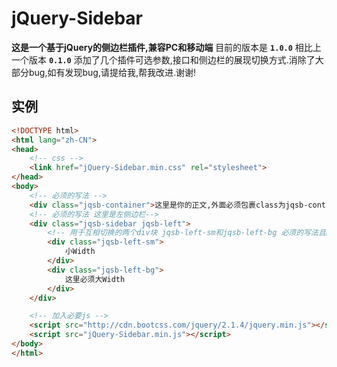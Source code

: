 # jQuery-Sidebar
**这是一个基于jQuery的侧边栏插件,兼容PC和移动端**
目前的版本是 **`1.0.0`** 相比上一个版本 **`0.1.0`** 添加了几个插件可选参数,接口和侧边栏的展现切换方式.消除了大部分bug,如有发现bug,请提给我,帮我改进.谢谢!

## 实例
```html
<!DOCTYPE html>
<html lang="zh-CN">
<head>
    <!-- css -->
    <link href="jQuery-Sidebar.min.css" rel="stylesheet">
</head>
<body>
    <!-- 必须的写法 -->
    <div class="jqsb-container">这里是你的正文,外面必须包裹class为jqsb-container的div</div>
    <!-- 必须的写法 这里是左侧边栏-->
    <div class="jqsb-sidebar jqsb-left">
        <!-- 用于互相切换的两个div块 jqsb-left-sm和jqsb-left-bg 必须的写法且bg的内容宽度必须大于sm -->
        <div class="jqsb-left-sm">
            小Width
        </div>
        <div class="jqsb-left-bg">
            这里必须大Width
        </div>
    </div>

    <!-- 加入必要js -->
    <script src="http://cdn.bootcss.com/jquery/2.1.4/jquery.min.js"></script>
    <script src="jQuery-Sidebar.min.js"></script>
</body>
</html>
```